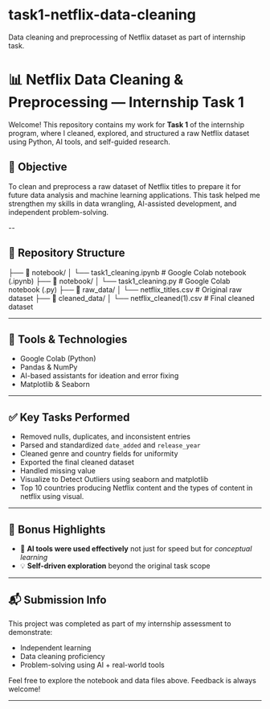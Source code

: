 # task1-netflix-data-cleaning
Data cleaning and preprocessing of Netflix dataset as part of internship task.

# 📊 Netflix Data Cleaning & Preprocessing — Internship Task 1

Welcome! This repository contains my work for **Task 1** of the internship program, where I cleaned, explored, and structured a raw Netflix dataset using Python, AI tools, and self-guided research.

## 🧠 Objective

To clean and preprocess a raw dataset of Netflix titles to prepare it for future data analysis and machine learning applications. This task helped me strengthen my skills in data wrangling, AI-assisted development, and independent problem-solving.

--

## 📁 Repository Structure
├── 📂 notebook/ │ └── task1_cleaning.ipynb # Google Colab notebook (.ipynb)
├── 📂 notebook/ │ └── task1_cleaning.py # Google Colab notebook (.py)
├── 📂 raw_data/ │ └── netflix_titles.csv # Original raw dataset
├── 📂 cleaned_data/ │ └── netflix_cleaned(1).csv # Final cleaned dataset 


---

## 🔧 Tools & Technologies

- Google Colab (Python)
- Pandas & NumPy
- AI-based assistants for ideation and error fixing
- Matplotlib & Seaborn 

---

## ✅ Key Tasks Performed

- Removed nulls, duplicates, and inconsistent entries
- Parsed and standardized `date_added` and `release_year`
- Cleaned genre and country fields for uniformity
- Exported the final cleaned dataset
- Handled missing value
- Visualize to Detect Outliers using seaborn and matplotlib
- Top 10 countries producing Netflix content and the types of content in netflix using visual.

---

## 🌟 Bonus Highlights

- 📌 **AI tools were used effectively** not just for speed but for *conceptual learning*
- 💡 **Self-driven exploration** beyond the original task scope

---

## 📬 Submission Info

This project was completed as part of my internship assessment to demonstrate:
- Independent learning
- Data cleaning proficiency
- Problem-solving using AI + real-world tools

Feel free to explore the notebook and data files above. Feedback is always welcome!

---

 

